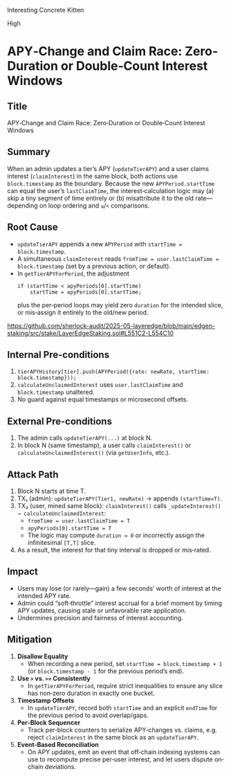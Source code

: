 Interesting Concrete Kitten

High

# APY‐Change and Claim Race: Zero‐Duration or Double‐Count Interest Windows

## Title  
APY‐Change and Claim Race: Zero‐Duration or Double‐Count Interest Windows

## Summary  
When an admin updates a tier’s APY (`updateTierAPY`) and a user claims interest (`claimInterest`) in the same block, both actions use `block.timestamp` as the boundary. Because the new `APYPeriod.startTime` can equal the user’s `lastClaimTime`, the interest‐calculation logic may (a) skip a tiny segment of time entirely or (b) misattribute it to the old rate—depending on loop ordering and `≤`/`<` comparisons.

## Root Cause  
- `updateTierAPY` appends a new `APYPeriod` with `startTime = block.timestamp`.  
- A simultaneous `claimInterest` reads `fromTime = user.lastClaimTime = block.timestamp` (set by a previous action, or default).  
- In `getTierAPYForPeriod`, the adjustment  
  ```solidity
  if (startTime < apyPeriods[0].startTime) 
      startTime = apyPeriods[0].startTime;
  ```  
  plus the per‐period loops may yield zero `duration` for the intended slice, or mis‐assign it entirely to the old/new period.

https://github.com/sherlock-audit/2025-05-layeredge/blob/main/edgen-staking/src/stake/LayerEdgeStaking.sol#L551C2-L554C10

## Internal Pre-conditions  
1. `tierAPYHistory[tier].push(APYPeriod({rate: newRate, startTime: block.timestamp}));`  
2. `calculateUnclaimedInterest` uses `user.lastClaimTime` and `block.timestamp` unaltered.  
3. No guard against equal timestamps or microsecond offsets.

## External Pre-conditions  
1. The admin calls `updateTierAPY(...)` at block N.  
2. In block N (same timestamp), a user calls `claimInterest()` or `calculateUnclaimedInterest()` (via `getUserInfo`, etc.).

## Attack Path  
1. Block N starts at time T.  
2. TX₁ (admin): `updateTierAPY(Tier1, newRate)` → appends `(startTime=T)`.  
3. TX₂ (user, mined same block): `claimInterest()` calls `_updateInterest() → calculateUnclaimedInterest`:  
   - `fromTime = user.lastClaimTime = T`  
   - `apyPeriods[0].startTime = T`  
   - The logic may compute `duration = 0` or incorrectly assign the infinitesimal `[T,T]` slice.  
4. As a result, the interest for that tiny interval is dropped or mis‐rated.

## Impact  
- Users may lose (or rarely—gain) a few seconds’ worth of interest at the intended APY rate.  
- Admin could “soft‐throttle” interest accrual for a brief moment by timing APY updates, causing stale or unfavorable rate application.  
- Undermines precision and fairness of interest accounting.

## Mitigation  
1. **Disallow Equality**  
   - When recording a new period, set `startTime = block.timestamp + 1` (or `block.timestamp - 1` for the previous period’s end).  
2. **Use `>` vs. `>=` Consistently**  
   - In `getTierAPYForPeriod`, require strict inequalities to ensure any slice has non‐zero duration in exactly one bucket.  
3. **Timestamp Offsets**  
   - In `updateTierAPY`, record both `startTime` and an explicit `endTime` for the previous period to avoid overlap/gaps.  
4. **Per‐Block Sequencer**  
   - Track per‐block counters to serialize APY‐changes vs. claims, e.g. reject `claimInterest` in the same block as an `updateTierAPY`.  
5. **Event‐Based Reconciliation**  
   - On APY updates, emit an event that off‐chain indexing systems can use to recompute precise per‐user interest, and let users dispute on‐chain deviations.